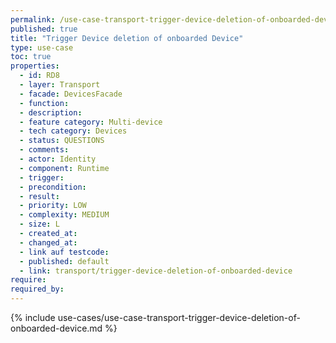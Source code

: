 ```yaml
---
permalink: /use-case-transport-trigger-device-deletion-of-onboarded-device
published: true
title: "Trigger Device deletion of onboarded Device"
type: use-case
toc: true
properties:
  - id: RD8
  - layer: Transport
  - facade: DevicesFacade
  - function:
  - description:
  - feature category: Multi-device
  - tech category: Devices
  - status: QUESTIONS
  - comments:
  - actor: Identity
  - component: Runtime
  - trigger:
  - precondition:
  - result:
  - priority: LOW
  - complexity: MEDIUM
  - size: L
  - created_at:
  - changed_at:
  - link auf testcode:
  - published: default
  - link: transport/trigger-device-deletion-of-onboarded-device
require:
required_by:
---
```


{% include use-cases/use-case-transport-trigger-device-deletion-of-onboarded-device.md %}
